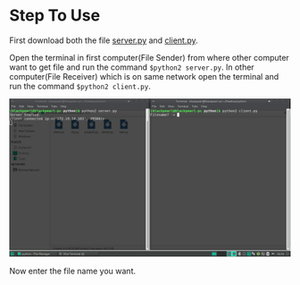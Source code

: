 # Step To Use

First download both the file [server.py](server.py) and [client.py](client.py).

Open the terminal in first computer(File Sender) from where other computer want to get file and run the command `$python2 server.py`.
In other computer(File Receiver) which is on same network open the terminal and run the command `$python2 client.py`.

![sample](sample.png)

Now enter the file name you want.


